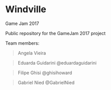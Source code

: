 # Windville
Game Jam 2017

Public repository for the GameJam 2017 project


Team members:
> Angela Vieira

> Eduarda Guidarini @eduardaguidarini

> Filipe Ghisi @ghisihoward

> Gabriel Nied @GabrielNied
